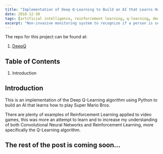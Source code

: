 ```yaml
---
title: "Implementation of Deep Q-Learning to Build an AI that Learns How to Play Super Mario Bros."
date: 2018-12-30
tags: [artificial intelligence, reinforcement learning, q-learning, deep learning, convolutional neural networks, python, tensorflow, video games, super mario bros., ml engine, google cloud platform]
excerpt: "Non-invasive monitoring system to recognize if a person is seated in a chair using Bluetooth Low Energy (BLE) technology."
---
```


The repo for this project can be found at:

1. [DeepQ](https://github.com/danielRM88/deepQ)

## Table of Contents

1. Introduction


## Introduction
This is an implementation of the Deep Q-Learning algorithm using Python to build an AI that learns how to play Super Mario Bros.

There are plenty of examples of Reinforcement Learning applied to video games, this was more an attempt to learn and to increase my understanding of both Convolutional Neural Networks and Reinforcement Learning, more specifically the Q-Learning algorithm.


## **The rest of the post is coming soon...**